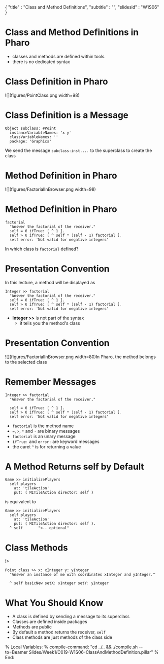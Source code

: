 {
"title" : "Class and Method Definitions",
"subtitle" : "",
"slidesid" : "W1S06"
}

# Class and Method Definitions in Pharo
- classes and methods are defined within tools
- there is no dedicated syntax

# Class Definition in Pharo
![](figures/PointClass.png width=98)
# Class Definition is a Message

```
Object subclass: #Point
  instanceVariableNames: 'x y'
  classVariableNames: ''
  package: 'Graphics'
```
We send the message `subclass:inst....` to the superclass to create the class
# Method Definition in Pharo
![](figures/FactorialInBrowser.png width=98)
# Method Definition in Pharo

```
factorial
  "Answer the factorial of the receiver."
  self = 0 ifTrue: [ ^ 1 ].
  self > 0 ifTrue: [ ^ self * (self - 1) factorial ].
  self error: 'Not valid for negative integers'
```
In which class is `factorial` defined?
# Presentation Convention
In this lecture, a method will be displayed as
```
Integer >> factorial
  "Answer the factorial of the receiver."
  self = 0 ifTrue: [ ^ 1 ].
  self > 0 ifTrue: [ ^ self * (self - 1) factorial ].
  self error: 'Not valid for negative integers'
```
- **Integer >>** is not part of the syntax
  - it tells you the method's class

# Presentation Convention
![](figures/FactorialInBrowser.png width=80)In Pharo, the method belongs to the selected class
# Remember Messages

```
Integer >> factorial
  "Answer the factorial of the receiver."

  self = 0 ifTrue: [ ^ 1 ].
  self > 0 ifTrue: [ ^ self * (self - 1) factorial ].
  self error: 'Not valid for negative integers'
```
- `factorial` is the method name
- `=`, `>`, `*` and `-` are binary messages
- `factorial` is an unary message
- `ifTrue:` and `error:` are keyword messages
- the caret `^` is for returning a value

# A Method Returns self by Default

```
Game >> initializePlayers
  self players
    at: 'tileAction'
    put: ( MITileAction director: self )
```
is equivalent to
```
Game >> initializePlayers
  self players
    at: 'tileAction'
    put: ( MITileAction director: self ).
  ^ self       "<-- optional"
```

# Class Methods
<!columns|width=100

<!column|width=60

![](figures/Point-xy-class-method.png width=90)
!>

<!column|width=40

- press the button `class` to define a class method
- in lectures, we add `class`

!>


!>

```
Point class >> x: xInteger y: yInteger 
  "Answer an instance of me with coordinates xInteger and yInteger."

  ^ self basicNew setX: xInteger setY: yInteger
```

# What You Should Know
- A class is defined by sending a message to its superclass 
- Classes are defined inside packages
- Methods are public
- By default a method returns the receiver, `self`
- Class methods are just methods of the class side

%  Local Variables:
%  compile-command: "cd ../.. && ./compile.sh --to=Beamer Slides/Week1/C019-W1S06-ClassAndMethodDefinition.pillar"
%  End: